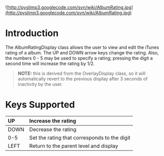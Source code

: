 ![http://pyslimp3.googlecode.com/svn/wiki/AlbumRating.jpg](http://pyslimp3.googlecode.com/svn/wiki/AlbumRating.jpg)

# Introduction #

The AlbumRatingDisplay class allows the user to view and edit the iTunes rating of a album. The UP and DOWN arrow keys change the rating. Also, the numbers 0 - 5 may be used to specify a rating; pressing the digit a second time will increase the rating by 1/2.

> <b>NOTE:</b> this is derived from the OverlayDisplay class, so it will automatically revert to the previous display after 3 seconds of inactivity by the user.

# Keys Supported #

| UP | Increase the rating |
|:---|:--------------------|
| DOWN | Decrease the rating |
| 0-5 | Set the rating that corresponds to the digit |
| LEFT | Return to the parent level and display |